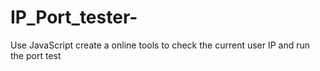 # IP_Port_tester-
Use JavaScript create a online tools to check the current user IP and run the port test

